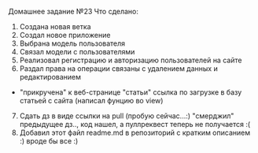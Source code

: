 Домашнее задание №23
Что сделано:
1. Создана новая ветка
2. Создал новое приложение
3. Выбрана модель пользователя
4. Связал модели с пользователями
5. Реализовал регистрацию и авторизацию пользователей на сайте
6. Раздал права на операции связаны с удалением данных и редактированием
- "прикручена" к веб-странице "статьи" ссылка по загрузке в базу статьей с сайта (написал фунцию во view)
7. Сдать дз в виде ссылки на pull (пробую сейчас...:) "смерджил" предыдущее дз.., код нашел, а пуллреквест теперь не получается :(
8. Добавил этот файл readme.md в репозиторий с кратким описанием :)
вроде бы все :)
